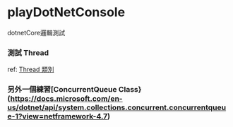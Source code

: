 # playDotNetConsole
dotnetCore邏輯測試

### 測試 Thread

ref: [Thread 類別](https://msdn.microsoft.com/zh-tw/library/system.threading.thread(v=vs.110).aspx)

### 另外一個練習[ConcurrentQueue<T> Class}(https://docs.microsoft.com/en-us/dotnet/api/system.collections.concurrent.concurrentqueue-1?view=netframework-4.7)

